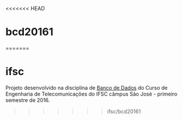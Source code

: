 <<<<<<< HEAD
# bcd20161
=======
# ifsc
Projeto desenvolvido na disciplina de [Banco de Dados](http://wiki.sj.ifsc.edu.br/wiki/index.php/Cronograma_de_atividades_(BCD-EngTel)#2016-1) do Curso de Engenharia de Telecomunicações do IFSC câmpus São José - primeiro semestre de 2016.
>>>>>>> ifsc/bcd20161
